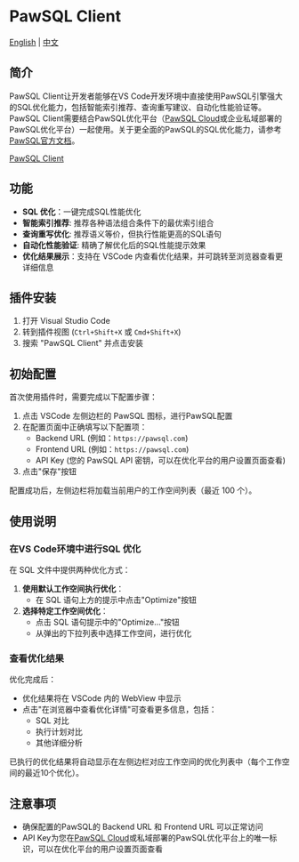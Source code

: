 # PawSQL Client

[English](README.md) | [中文](README_zh-CN.md)

## 简介

PawSQL Client让开发者能够在VS Code开发环境中直接使用PawSQL引擎强大的SQL优化能力，包括智能索引推荐、查询重写建议、自动化性能验证等。PawSQL Client需要结合PawSQL优化平台（[PawSQL Cloud](https://pawsql.com)或企业私域部署的PawSQL优化平台）一起使用。关于更全面的PawSQL的SQL优化能力，请参考[PawSQL官方文档](https://docs.pawsql.com)。

[PawSQL Client](https://www.bilibili.com/video/BV19aDBYAEcr/)

## 功能

- **SQL 优化**：一键完成SQL性能优化
- **智能索引推荐**: 推荐各种语法组合条件下的最优索引组合
- **查询重写优化**: 推荐语义等价，但执行性能更高的SQL语句
- **自动化性能验证**: 精确了解优化后的SQL性能提示效果 
- **优化结果展示**：支持在 VSCode 内查看优化结果，并可跳转至浏览器查看更详细信息

## 插件安装

1. 打开 Visual Studio Code
2. 转到插件视图 (`Ctrl+Shift+X` 或 `Cmd+Shift+X`)
3. 搜索 "PawSQL Client" 并点击安装

## 初始配置

首次使用插件时，需要完成以下配置步骤：

1. 点击 VSCode 左侧边栏的 PawSQL 图标，进行PawSQL配置
2. 在配置页面中正确填写以下配置项：
   - Backend URL (例如：`https://pawsql.com`)
   - Frontend URL (例如：`https://pawsql.com`)
   - API Key (您的 PawSQL API 密钥，可以在优化平台的用户设置页面查看)
3. 点击"保存"按钮

配置成功后，左侧边栏将加载当前用户的工作空间列表（最近 100 个）。

## 使用说明

### 在VS Code环境中进行SQL 优化

在 SQL 文件中提供两种优化方式：

1. **使用默认工作空间执行优化**：
   - 在 SQL 语句上方的提示中点击"Optimize"按钮
2. **选择特定工作空间优化**：
   - 点击 SQL 语句提示中的"Optimize..."按钮
   - 从弹出的下拉列表中选择工作空间，进行优化

### 查看优化结果

优化完成后：

- 优化结果将在 VSCode 内的 WebView 中显示
- 点击"在浏览器中查看优化详情"可查看更多信息，包括：
  - SQL 对比
  - 执行计划对比
  - 其他详细分析

已执行的优化结果将自动显示在左侧边栏对应工作空间的优化列表中（每个工作空间的最近10个优化）。

## 注意事项

- 确保配置的PawSQL的 Backend URL 和 Frontend URL 可以正常访问
- API Key为您在[PawSQL Cloud](https://pawsql.com)或私域部署的PawSQL优化平台上的唯一标识，可以在优化平台的用户设置页面查看